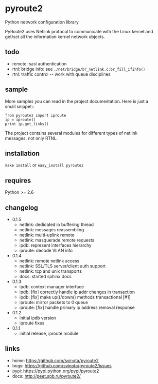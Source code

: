 pyroute2
========

Python network configuration library

PyRoute2 uses Netlink protocol to communicate with the Linux kernel
and get/set all the information kernel network objects.

todo
----

* remote: sasl authentication
* rtnl: bridge info: see `./net/bridge/br_netlink.c:br_fill_ifinfo()`
* rtnl: traffic control -- work with queue disciplines

sample
------

More samples you can read in the project documentation. Here is
just a small snippet::

    from pyroute2 import iproute
    ip = iproute()
    print ip.get_links()

The project contains several modules for different types of
netlink messages, not only RTNL.

installation
------------

`make install` or `easy_install pyroute2`

requires
--------

Python >= 2.6

changelog
---------

* 0.1.5
    * netlink: dedicated io buffering thread
    * netlink: messages reassembling
    * netlink: multi-uplink remote
    * netlink: masquerade remote requests
    * ipdb: represent interfaces hierarchy
    * iproute: decode VLAN info
* 0.1.4
    * netlink: remote netlink access
    * netlink: SSL/TLS server/client auth support
    * netlink: tcp and unix transports
    * docs: started sphinx docs
* 0.1.3
    * ipdb: context manager interface
    * ipdb: [fix] correctly handle ip addr changes in transaction
    * ipdb: [fix] make up()/down() methods transactional [#1]
    * iproute: mirror packets to 0 queue
    * iproute: [fix] handle primary ip address removal response
* 0.1.2
    * initial ipdb version
    * iproute fixes
* 0.1.1
    * initial release, iproute module

links
-----

* home: https://github.com/svinota/pyroute2
* bugs: https://github.com/svinota/pyroute2/issues
* pypi: https://pypi.python.org/pypi/pyroute2
* docs: http://peet.spb.ru/pyroute2/

